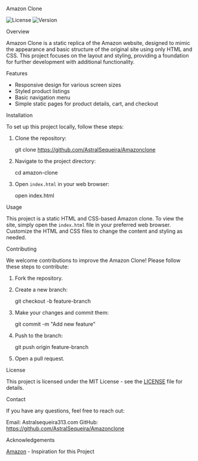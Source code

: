 Amazon Clone

![License](https://img.shields.io/badge/license-MIT-blue.svg)
![Version](https://img.shields.io/badge/version-1.0.0-brightgreen.svg)

Overview

Amazon Clone is a static replica of the Amazon website, designed to mimic the appearance and basic structure of the original site using only HTML and CSS. This project focuses on the layout and styling, providing a foundation for further development with additional functionality.

Features

- Responsive design for various screen sizes
- Styled product listings
- Basic navigation menu
- Simple static pages for product details, cart, and checkout

 Installation

To set up this project locally, follow these steps:

1. Clone the repository:
   
    git clone https://github.com/AstralSequeira/Amazonclone

2. Navigate to the project directory:
   
    cd amazon-clone
  
3. Open `index.html` in your web browser:
  
    open index.html
   

 Usage

This project is a static HTML and CSS-based Amazon clone. To view the site, simply open the `index.html` file in your preferred web browser. Customize the HTML and CSS files to change the content and styling as needed.

Contributing

We welcome contributions to improve the Amazon Clone! Please follow these steps to contribute:

1. Fork the repository.
2. Create a new branch:
    
    git checkout -b feature-branch
  
3. Make your changes and commit them:
   
    git commit -m "Add new feature"
   
4. Push to the branch:
   
    git push origin feature-branch
   
5. Open a pull request.

 License

This project is licensed under the MIT License - see the [LICENSE](LICENSE) file for details.

 Contact

If you have any questions, feel free to reach out:

 Email: Astralsequeira313.com
 GitHub: https://github.com/AstralSequeira/Amazonclone
 
 Acknowledgements

 [Amazon](https://www.amazon.com/) - Inspiration for this Project
